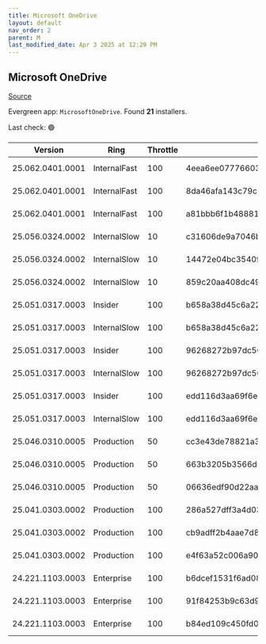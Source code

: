 ```yaml
---
title: Microsoft OneDrive
layout: default
nav_order: 2
parent: M
last_modified_date: Apr 3 2025 at 12:29 PM
---
```


## Microsoft OneDrive

[Source](https://onedrive.live.com/)

Evergreen app: `MicrosoftOneDrive`. Found **21** installers.

Last check: 🟢

| Version          | Ring         | Throttle | Sha256                                                           | Architecture | Type | URI                                                                                                                                                                  |
| ---------------- | ------------ | -------- | ---------------------------------------------------------------- | ------------ | ---- | -------------------------------------------------------------------------------------------------------------------------------------------------------------------- |
| 25.062.0401.0001 | InternalFast | 100      | 4eea6ee07776603e1ea1b81bfba4515fa009d0aaaf344f004c3eaa608382c39f | ARM64        | exe  | [https://oneclient.sfx.ms/Win/Installers/25.062.0401.0001/arm64/OneDriveSetup.exe](https://oneclient.sfx.ms/Win/Installers/25.062.0401.0001/arm64/OneDriveSetup.exe) |
| 25.062.0401.0001 | InternalFast | 100      | 8da46afa143c79c8330f73e5c7c3e7077db1f7de33a4998a09b0b908b2db201e | x64          | exe  | [https://oneclient.sfx.ms/Win/Installers/25.062.0401.0001/amd64/OneDriveSetup.exe](https://oneclient.sfx.ms/Win/Installers/25.062.0401.0001/amd64/OneDriveSetup.exe) |
| 25.062.0401.0001 | InternalFast | 100      | a81bbb6f1b488812b5fea922c7d65cc1aa0cf9f209f3a9ee9a7b637520c10e9a | x86          | exe  | [https://oneclient.sfx.ms/Win/Installers/25.062.0401.0001/OneDriveSetup.exe](https://oneclient.sfx.ms/Win/Installers/25.062.0401.0001/OneDriveSetup.exe)             |
| 25.056.0324.0002 | InternalSlow | 10       | c31606de9a7046b7bc96ede944b161b9780ef776c3a6b511c3aa24609e801ba9 | ARM64        | exe  | [https://oneclient.sfx.ms/Win/Installers/25.056.0324.0002/arm64/OneDriveSetup.exe](https://oneclient.sfx.ms/Win/Installers/25.056.0324.0002/arm64/OneDriveSetup.exe) |
| 25.056.0324.0002 | InternalSlow | 10       | 14472e04bc3540fdad7a8b36e40440e33870816c81309e86aaf40bf326aa9ad6 | x64          | exe  | [https://oneclient.sfx.ms/Win/Installers/25.056.0324.0002/amd64/OneDriveSetup.exe](https://oneclient.sfx.ms/Win/Installers/25.056.0324.0002/amd64/OneDriveSetup.exe) |
| 25.056.0324.0002 | InternalSlow | 10       | 859c20aa408dc49c0a7f0168e375350601c10b7a75f4006fb63b498d85ec7387 | x86          | exe  | [https://oneclient.sfx.ms/Win/Installers/25.056.0324.0002/OneDriveSetup.exe](https://oneclient.sfx.ms/Win/Installers/25.056.0324.0002/OneDriveSetup.exe)             |
| 25.051.0317.0003 | Insider      | 100      | b658a38d45c6a22485c92f31ca4c7676269c516f5cc1916b0bede3cfacb4e39e | ARM64        | exe  | [https://oneclient.sfx.ms/Win/Installers/25.051.0317.0003/arm64/OneDriveSetup.exe](https://oneclient.sfx.ms/Win/Installers/25.051.0317.0003/arm64/OneDriveSetup.exe) |
| 25.051.0317.0003 | InternalSlow | 100      | b658a38d45c6a22485c92f31ca4c7676269c516f5cc1916b0bede3cfacb4e39e | ARM64        | exe  | [https://oneclient.sfx.ms/Win/Installers/25.051.0317.0003/arm64/OneDriveSetup.exe](https://oneclient.sfx.ms/Win/Installers/25.051.0317.0003/arm64/OneDriveSetup.exe) |
| 25.051.0317.0003 | Insider      | 100      | 96268272b97dc508afc5ca043005d394d4dda4033ebfd2fd77f1731f40629657 | x64          | exe  | [https://oneclient.sfx.ms/Win/Installers/25.051.0317.0003/amd64/OneDriveSetup.exe](https://oneclient.sfx.ms/Win/Installers/25.051.0317.0003/amd64/OneDriveSetup.exe) |
| 25.051.0317.0003 | InternalSlow | 100      | 96268272b97dc508afc5ca043005d394d4dda4033ebfd2fd77f1731f40629657 | x64          | exe  | [https://oneclient.sfx.ms/Win/Installers/25.051.0317.0003/amd64/OneDriveSetup.exe](https://oneclient.sfx.ms/Win/Installers/25.051.0317.0003/amd64/OneDriveSetup.exe) |
| 25.051.0317.0003 | Insider      | 100      | edd116d3aa69f6eb2c9aa257804a15f46419e2783bc0c0f36204437d8e84bc63 | x86          | exe  | [https://oneclient.sfx.ms/Win/Installers/25.051.0317.0003/OneDriveSetup.exe](https://oneclient.sfx.ms/Win/Installers/25.051.0317.0003/OneDriveSetup.exe)             |
| 25.051.0317.0003 | InternalSlow | 100      | edd116d3aa69f6eb2c9aa257804a15f46419e2783bc0c0f36204437d8e84bc63 | x86          | exe  | [https://oneclient.sfx.ms/Win/Installers/25.051.0317.0003/OneDriveSetup.exe](https://oneclient.sfx.ms/Win/Installers/25.051.0317.0003/OneDriveSetup.exe)             |
| 25.046.0310.0005 | Production   | 50       | cc3e43de78821a32e956ac62f51db74a78e79cc104322d8861ef6fc476ba2a2b | ARM64        | exe  | [https://oneclient.sfx.ms/Win/Installers/25.046.0310.0005/arm64/OneDriveSetup.exe](https://oneclient.sfx.ms/Win/Installers/25.046.0310.0005/arm64/OneDriveSetup.exe) |
| 25.046.0310.0005 | Production   | 50       | 663b3205b3566d67b6c41af628df740dfa456a7975021ab4951550da91a7466d | x64          | exe  | [https://oneclient.sfx.ms/Win/Installers/25.046.0310.0005/amd64/OneDriveSetup.exe](https://oneclient.sfx.ms/Win/Installers/25.046.0310.0005/amd64/OneDriveSetup.exe) |
| 25.046.0310.0005 | Production   | 50       | 06636edf90d22aaedc1d1ac375e7ed9a232198affa5dbda28b6499d44283ca45 | x86          | exe  | [https://oneclient.sfx.ms/Win/Installers/25.046.0310.0005/OneDriveSetup.exe](https://oneclient.sfx.ms/Win/Installers/25.046.0310.0005/OneDriveSetup.exe)             |
| 25.041.0303.0002 | Production   | 100      | 286a527dff3a4d03983ae8f4e7126250b5bc98844e57ac7c60f450f0bbee1565 | ARM64        | exe  | [https://oneclient.sfx.ms/Win/Installers/25.041.0303.0002/arm64/OneDriveSetup.exe](https://oneclient.sfx.ms/Win/Installers/25.041.0303.0002/arm64/OneDriveSetup.exe) |
| 25.041.0303.0002 | Production   | 100      | cb9adff2b4aae7d8331c303b26a568a3bd73e8544bea7dc1d4d18ee6acfd05ca | x64          | exe  | [https://oneclient.sfx.ms/Win/Installers/25.041.0303.0002/amd64/OneDriveSetup.exe](https://oneclient.sfx.ms/Win/Installers/25.041.0303.0002/amd64/OneDriveSetup.exe) |
| 25.041.0303.0002 | Production   | 100      | e4f63a52c006a90217d29fc1e0a8cd7bcdd74c84c76b735234d65d81de9fa738 | x86          | exe  | [https://oneclient.sfx.ms/Win/Installers/25.041.0303.0002/OneDriveSetup.exe](https://oneclient.sfx.ms/Win/Installers/25.041.0303.0002/OneDriveSetup.exe)             |
| 24.221.1103.0003 | Enterprise   | 100      | b6dcef1531f6ad089deb9e0b9b376a74e4b1ca334d97e2a14939d97a1bd4ed0b | ARM64        | exe  | [https://oneclient.sfx.ms/Win/Installers/24.221.1103.0003/arm64/OneDriveSetup.exe](https://oneclient.sfx.ms/Win/Installers/24.221.1103.0003/arm64/OneDriveSetup.exe) |
| 24.221.1103.0003 | Enterprise   | 100      | 91f84253b9c63d996133f29326b16cf25eeeedeb87d84c9aa8d683e644944fb6 | x64          | exe  | [https://oneclient.sfx.ms/Win/Installers/24.221.1103.0003/amd64/OneDriveSetup.exe](https://oneclient.sfx.ms/Win/Installers/24.221.1103.0003/amd64/OneDriveSetup.exe) |
| 24.221.1103.0003 | Enterprise   | 100      | b84ed109c450fd07d2c378c042a8b373c876645629502237aac0d270747de8f5 | x86          | exe  | [https://oneclient.sfx.ms/Win/Installers/24.221.1103.0003/OneDriveSetup.exe](https://oneclient.sfx.ms/Win/Installers/24.221.1103.0003/OneDriveSetup.exe)             |
